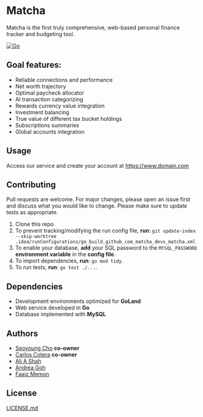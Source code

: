 # Matcha

Matcha is the first truly comprehensive, web-based personal finance tracker and budgeting tool.

[![Go](https://github.com/matcha-devs/matcha/actions/workflows/go.yml/badge.svg)](
https://github.com/matcha-devs/matcha/actions/workflows/go.yml)

## Goal features:

* Reliable connections and performance
* Net worth trajectory
* Optimal paycheck allocator
* AI transaction categorizing
* Rewards currency value integration
* Investment balancing
* True value of different tax bucket holdings
* Subscriptions summaries
* Global accounts integration

## Usage

Access our service and create your account at https://www.domain.com

## Contributing

Pull requests are welcome.
For major changes, please open an issue first and discuss what you would like to change.
Please make sure to update tests as appropriate.

1. Clone this repo
2. To prevent tracking/modifying the run config file, **run**:
   ```git update-index --skip-worktree .idea/runConfigurations/go_build_github_com_matcha_devs_matcha.xml```
3. To enable your database, **add** your SQL password to the ```MYSQL_PASSWORD```
   **environment variable** in the **config file**.
4. To import dependencies, **run**: ```go mod tidy```.
5. To run tests, **run**: ```go test ./...```.

## Dependencies

* Development environments optimized for **GoLand**
* Web service developed in **Go**
* Database implemented with **MySQL**

## Authors

* [Seoyoung Cho](https://github.com/seoyoungcho213) **co-owner**
* [Carlos Cotera](https://github.com/carlosacj55) **co-owner**
* [Ali A Shah](https://github.com/alishah634)
* [Andrea Goh](https://github.com/andreag0101)
* [Faaiz Memon](https://github.com/faaizmemonpurdue)

## License

[LICENSE.md](LICENSE.md)
